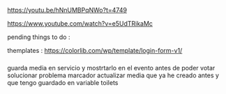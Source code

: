 https://youtu.be/hNnUMBPqNWo?t=4749

https://www.youtube.com/watch?v=e5UdTRikaMc



pending things to do :





themplates :
https://colorlib.com/wp/template/login-form-v1/


### 
guarda media  en servicio y mostrtarlo en el evento antes de poder votar 
solucionar problema marcador 
actualizar media que ya he creado antes y que tengo guardado en variable toilets 









